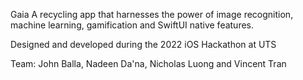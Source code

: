 Gaia
A recycling app that harnesses the power of image recognition, machine learning, gamification and SwiftUI native features.

Designed and developed during the 2022 iOS Hackathon at UTS

Team: John Balla, Nadeen Da'na, Nicholas Luong and Vincent Tran

